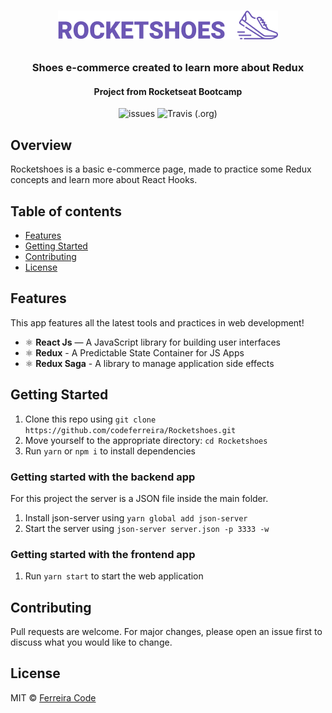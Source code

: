 <h1 align="center">

![](src/assets/images/logo.png)

</h1>

<h3 align="center">
Shoes e-commerce created to learn more about Redux
</h3>

<h4 align="center">
Project from Rocketseat Bootcamp
</h4>

<div align="center">

![issues](https://img.shields.io/github/issues/codeferreira/Rocketshoes?color=%237159c1)<space><space>
![Travis (.org)](https://img.shields.io/github/license/codeferreira/Rocketshoes?color=%237159c1)<space><space>

</div>

## Overview

Rocketshoes is a basic e-commerce page, made to practice some Redux concepts and learn more about React Hooks.

## Table of contents

- [Features](#features)
- [Getting Started](#getting-started)
- [Contributing](#contributing)
- [License](#license)

## Features

This app features all the latest tools and practices in web development!

- ⚛️ **React Js** — A JavaScript library for building user interfaces
- ⚛️ **Redux** - A Predictable State Container for JS Apps
- ⚛️ **Redux Saga** - A library to manage application side effects

## Getting Started

1. Clone this repo using `git clone https://github.com/codeferreira/Rocketshoes.git`
2. Move yourself to the appropriate directory: `cd Rocketshoes`<br />
3. Run `yarn` or `npm i` to install dependencies<br />

### Getting started with the backend app
For this project the server is a JSON file inside the main folder.

1. Install json-server using `yarn global add json-server`<br />
2. Start the server using `json-server server.json -p 3333 -w`

### Getting started with the frontend app

1. Run `yarn start` to start the web application

## Contributing

Pull requests are welcome. For major changes, please open an issue first to discuss what you would like to change.

## License

MIT © [Ferreira Code](https://github.com/codeferreira)

